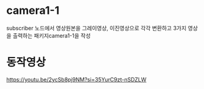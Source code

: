 # camera1-1
subscriber 노드에서 영상원본을 그레이영상, 이진영상으로 각각 변환하고 3가지 영상을 출력하는 패키지camera1-1을 작성


# 동작영상
https://youtu.be/2ycSb8pj9NM?si=35YurC9zt-nSDZLW
